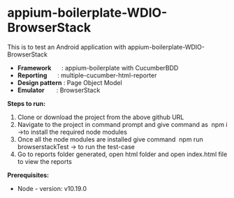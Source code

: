 # appium-boilerplate-WDIO-BrowserStack

This is to test an Android application with appium-boilerplate-WDIO-BrowserStack

* **Framework**      : appium-boilerplate with CucumberBDD 
* **Reporting**      : multiple-cucumber-html-reporter
* **Design pattern** : Page Object Model 
* **Emulator**       : BrowserStack

**Steps to run:**
1. Clone or download the project from the above github URL
2. Navigate to the project in command prompt and give command as  npm i ->to install the required node modules
3. Once all the node modules are installed give command  npm run browserstackTest -> to run the test-case
4. Go to reports folder generated, open html folder and open index.html file to view the reports

**Prerequisites:**
* Node - version: v10.19.0

